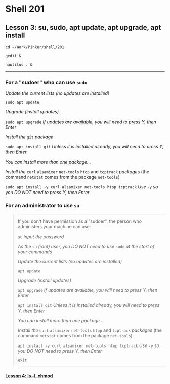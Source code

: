 # Shell 201
## Lesson 3: su, sudo, apt update, apt upgrade, apt install

`cd ~/Work/Pinker/shell/201`

`gedit &`

`nautilus . &`
___

### For a "sudoer" who can use `sudo`

*Update the current lists (no updates are installed)*

`sudo apt update`

*Upgrade (install updates)*

`sudo apt upgrade` *If updates are available, you will need to press Y, then Enter*

*Install the* `git` *package*

`sudo apt install git` *Unless it is installed already, you will need to press Y, then Enter*

*You can install more than one package...*

*Install the* `curl` `alsamixer` `net-tools` `htop` and `tcptrack` *packages* (the command `netstat` comes from the package `net-tools`)

`sudo apt install -y curl alsamixer net-tools htop tcptrack` *Use* `-y` *so you DO NOT need to press Y, then Enter*

### For an administrator to use `su`
> ___
> If you don't have permission as a "sudoer", the person who administers your machine can use:
> 
> `su` *input the password*
> 
> *As the* `su` *(root) user, you DO NOT need to use* `sudo` *at the start of your commands*
> 
> *Update the current lists (no updates are installed)*
> 
> `apt update`
> 
> *Upgrade (install updates)*
> 
> `apt upgrade` *If updates are available, you will need to press Y, then Enter*
> 
> `apt install git` *Unless it is installed already, you will need to press Y, then Enter*
> 
> *You can install more than one package...*
> 
> *Install the* `curl` `alsamixer` `net-tools` `htop` and `tcptrack` *packages* (the command `netstat` comes from the package `net-tools`)
> 
> `apt install -y curl alsamixer net-tools htop tcptrack` *Use* `-y` *so you DO NOT need to press Y, then Enter*
> 
> `exit`
> ___

#### [Lesson 4: ls -l, chmod](https://github.com/inkVerb/pinker/blob/master/201-shell/Lesson-05.md)
